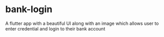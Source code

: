 # bank-login
A flutter app with a beautiful UI along with an image which allows user to enter credential and login to their bank account
